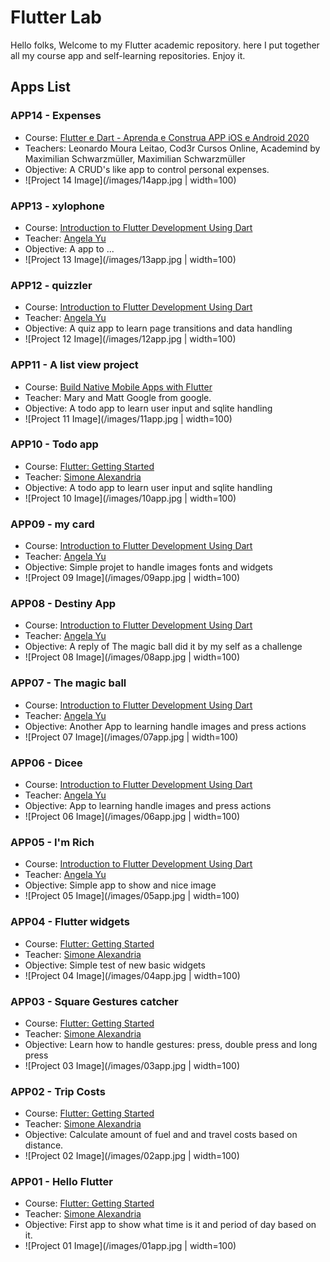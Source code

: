 # Flutter Lab

Hello folks, Welcome to my Flutter academic repository. here I put together all my course app and self-learning repositories. Enjoy it.

## Apps List

### APP14 - Expenses

- Course: [Flutter e Dart - Aprenda e Construa APP iOS e Android 2020](https://www.udemy.com/course/curso-flutter/)
- Teachers: Leonardo Moura Leitao, Cod3r Cursos Online, Academind by Maximilian Schwarzmüller, Maximilian Schwarzmüller
- Objective: A CRUD's like app to control personal expenses.
- ![Project 14 Image](/images/14app.jpg | width=100)

### APP13 - xylophone

- Course: [Introduction to Flutter Development Using Dart](https://www.appbrewery.co/p/intro-to-flutter?utm_source=google&utm_medium=website%20banner&utm_campaign=app_brewery)
- Teacher: [Angela Yu](https://twitter.com/yu_angela)
- Objective: A app to ...
- ![Project 13 Image](/images/13app.jpg | width=100)

### APP12 - quizzler

- Course: [Introduction to Flutter Development Using Dart](https://www.appbrewery.co/p/intro-to-flutter?utm_source=google&utm_medium=website%20banner&utm_campaign=app_brewery)
- Teacher: [Angela Yu](https://twitter.com/yu_angela)
- Objective: A quiz app to learn page transitions and data handling
- ![Project 12 Image](/images/12app.jpg | width=100)

### APP11 - A list view project

- Course: [Build Native Mobile Apps with Flutter](https://www.udacity.com/course/build-native-mobile-apps-with-flutter--ud905)
- Teacher: Mary and Matt Google from google.
- Objective: A todo app to learn user input and sqlite handling
- ![Project 11 Image](/images/11app.jpg | width=100)

### APP10 - Todo app

- Course: [Flutter: Getting Started](https://app.pluralsight.com/library/courses/flutter-getting-started/table-of-contents)
- Teacher: [Simone Alexandria](https://app.pluralsight.com/profile/author/simone-alessandria)
- Objective: A todo app to learn user input and sqlite handling
- ![Project 10 Image](/images/10app.jpg | width=100)

### APP09 - my card

- Course: [Introduction to Flutter Development Using Dart](https://www.appbrewery.co/p/intro-to-flutter?utm_source=google&utm_medium=website%20banner&utm_campaign=app_brewery)
- Teacher: [Angela Yu](https://twitter.com/yu_angela)
- Objective: Simple projet to handle images fonts and widgets
- ![Project 09 Image](/images/09app.jpg | width=100)

### APP08 - Destiny App

- Course: [Introduction to Flutter Development Using Dart](https://www.appbrewery.co/p/intro-to-flutter?utm_source=google&utm_medium=website%20banner&utm_campaign=app_brewery)
- Teacher: [Angela Yu](https://twitter.com/yu_angela)
- Objective: A reply of The magic ball did it by my self as a challenge
- ![Project 08 Image](/images/08app.jpg | width=100)

### APP07 - The magic ball

- Course: [Introduction to Flutter Development Using Dart](https://www.appbrewery.co/p/intro-to-flutter?utm_source=google&utm_medium=website%20banner&utm_campaign=app_brewery)
- Teacher: [Angela Yu](https://twitter.com/yu_angela)
- Objective: Another App to learning handle images and press actions
- ![Project 07 Image](/images/07app.jpg | width=100)

### APP06 - Dicee

- Course: [Introduction to Flutter Development Using Dart](https://www.appbrewery.co/p/intro-to-flutter?utm_source=google&utm_medium=website%20banner&utm_campaign=app_brewery)
- Teacher: [Angela Yu](https://twitter.com/yu_angela)
- Objective: App to learning handle images and press actions
- ![Project 06 Image](/images/06app.jpg | width=100)

### APP05 - I'm Rich

- Course: [Introduction to Flutter Development Using Dart](https://www.appbrewery.co/p/intro-to-flutter?utm_source=google&utm_medium=website%20banner&utm_campaign=app_brewery)
- Teacher: [Angela Yu](https://twitter.com/yu_angela)
- Objective: Simple app to show and nice image
- ![Project 05 Image](/images/05app.jpg | width=100)

### APP04 - Flutter widgets

- Course: [Flutter: Getting Started](https://app.pluralsight.com/library/courses/flutter-getting-started/table-of-contents)
- Teacher: [Simone Alexandria](https://app.pluralsight.com/profile/author/simone-alessandria)
- Objective: Simple test of new basic widgets
- ![Project 04 Image](/images/04app.jpg | width=100)

### APP03 - Square Gestures catcher

- Course: [Flutter: Getting Started](https://app.pluralsight.com/library/courses/flutter-getting-started/table-of-contents)
- Teacher: [Simone Alexandria](https://app.pluralsight.com/profile/author/simone-alessandria)
- Objective: Learn how to handle gestures: press, double press and long press
- ![Project 03 Image](/images/03app.jpg | width=100)

### APP02 - Trip Costs

- Course: [Flutter: Getting Started](https://app.pluralsight.com/library/courses/flutter-getting-started/table-of-contents)
- Teacher: [Simone Alexandria](https://app.pluralsight.com/profile/author/simone-alessandria)
- Objective: Calculate amount of fuel and and travel costs based on distance.
- ![Project 02 Image](/images/02app.jpg | width=100)

### APP01 - Hello Flutter

- Course: [Flutter: Getting Started](https://app.pluralsight.com/library/courses/flutter-getting-started/table-of-contents)
- Teacher: [Simone Alexandria](https://app.pluralsight.com/profile/author/simone-alessandria)
- Objective: First app to show what time is it and period of day based on it.
- ![Project 01 Image](/images/01app.jpg | width=100)
